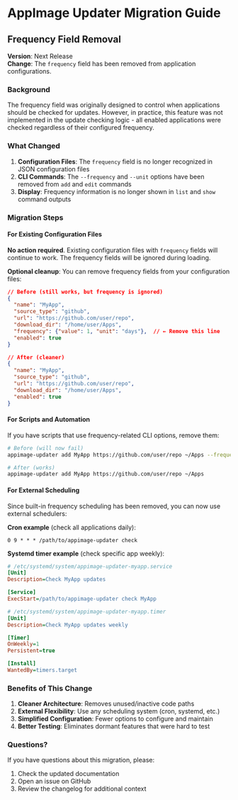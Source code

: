 # AppImage Updater Migration Guide

## Frequency Field Removal

**Version**: Next Release  
**Change**: The `frequency` field has been removed from application configurations.

### Background

The frequency field was originally designed to control when applications should be checked for updates. However, in practice, this feature was not implemented in the update checking logic - all enabled applications were checked regardless of their configured frequency.

### What Changed

1. **Configuration Files**: The `frequency` field is no longer recognized in JSON configuration files
2. **CLI Commands**: The `--frequency` and `--unit` options have been removed from `add` and `edit` commands  
3. **Display**: Frequency information is no longer shown in `list` and `show` command outputs

### Migration Steps

#### For Existing Configuration Files

**No action required**. Existing configuration files with `frequency` fields will continue to work. The frequency fields will be ignored during loading.

**Optional cleanup**: You can remove frequency fields from your configuration files:

```json
// Before (still works, but frequency is ignored)
{
  "name": "MyApp", 
  "source_type": "github",
  "url": "https://github.com/user/repo",
  "download_dir": "/home/user/Apps",
  "frequency": {"value": 1, "unit": "days"},  // ← Remove this line
  "enabled": true
}

// After (cleaner)
{
  "name": "MyApp",
  "source_type": "github", 
  "url": "https://github.com/user/repo",
  "download_dir": "/home/user/Apps",
  "enabled": true
}
```

#### For Scripts and Automation

If you have scripts that use frequency-related CLI options, remove them:

```bash
# Before (will now fail)
appimage-updater add MyApp https://github.com/user/repo ~/Apps --frequency 2 --unit weeks

# After (works)
appimage-updater add MyApp https://github.com/user/repo ~/Apps
```

#### For External Scheduling

Since built-in frequency scheduling has been removed, you can now use external schedulers:

**Cron example** (check all applications daily):
```cron
0 9 * * * /path/to/appimage-updater check
```

**Systemd timer example** (check specific app weekly):
```ini
# /etc/systemd/system/appimage-updater-myapp.service
[Unit]
Description=Check MyApp updates

[Service] 
ExecStart=/path/to/appimage-updater check MyApp

# /etc/systemd/system/appimage-updater-myapp.timer
[Unit]
Description=Check MyApp updates weekly

[Timer]
OnWeekly=1
Persistent=true

[Install]
WantedBy=timers.target
```

### Benefits of This Change

1. **Cleaner Architecture**: Removes unused/inactive code paths
2. **External Flexibility**: Use any scheduling system (cron, systemd, etc.)
3. **Simplified Configuration**: Fewer options to configure and maintain
4. **Better Testing**: Eliminates dormant features that were hard to test

### Questions?

If you have questions about this migration, please:
1. Check the updated documentation 
2. Open an issue on GitHub
3. Review the changelog for additional context
